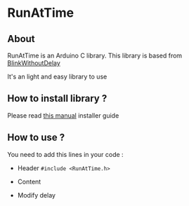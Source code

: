 # RunAtTime

## About
RunAtTime is an Arduino C library. 
This library is based from [BlinkWithoutDelay](https://www.arduino.cc/en/Tutorial/BlinkWithoutDelay)

It's an light and easy library to use

## How to install library ?
Please read [this manual](https://www.arduino.cc/en/Guide/Libraries#toc4) installer guide
## How to use ?
You need to add this lines in your code :
- Header
`#include <RunAtTime.h>`

- Content
- Modify delay
